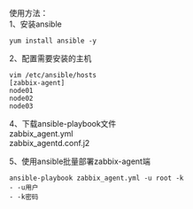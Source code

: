 使用方法：  
1、安装ansible  
```
yum install ansible -y
```  

2、配置需要安装的主机
```
vim /etc/ansible/hosts
[zabbix-agent]
node01
node02
node03
```  

4、下载ansible-playbook文件  
zabbix_agent.yml  
zabbix_agentd.conf.j2  

5、使用ansible批量部署zabbix-agent端  
```
ansible-playbook zabbix_agent.yml -u root -k
- -u用户
- -k密码
```  
